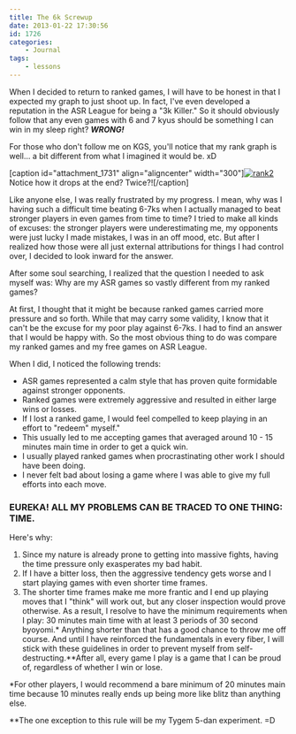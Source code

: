 ```yaml
---
title: The 6k Screwup
date: 2013-01-22 17:30:56
id: 1726
categories:
	- Journal
tags:
	- lessons
---
```


When I decided to return to ranked games, I will have to be honest in that I expected my graph to just shoot up. In fact, I've even developed a reputation in the ASR League for being a "3k Killer." So it should obviously follow that any even games with 6 and 7 kyus should be something I can win in my sleep right? _**WRONG!**_

For those who don't follow me on KGS, you'll notice that my rank graph is well... a bit different from what I imagined it would be. xD

[caption id="attachment_1731" align="aligncenter" width="300"][![rank2](http://www.bengozen.com/wp-content/uploads/2013/01/rank2.png)](http://www.bengozen.com/wp-content/uploads/2013/01/rank2.png) Notice how it drops at the end? Twice?![/caption]

Like anyone else, I was really frustrated by my progress. I mean, why was I having such a difficult time beating 6-7ks when I actually managed to beat stronger players in even games from time to time? I tried to make all kinds of excuses: the stronger players were underestimating me, my opponents were just lucky I made mistakes, I was in an off mood, etc. But after I realized how those were all just external attributions for things I had control over, I decided to look inward for the answer.

<!--more-->

After some soul searching, I realized that the question I needed to ask myself was: Why are my ASR games so vastly different from my ranked games?

At first, I thought that it might be because ranked games carried more pressure and so forth. While that may carry some validity, I know that it can't be the excuse for my poor play against 6-7ks. I had to find an answer that I would be happy with. So the most obvious thing to do was compare my ranked games and my free games on ASR League.

When I did, I noticed the following trends:

*   ASR games represented a calm style that has proven quite formidable against stronger opponents.
*   Ranked games were extremely aggressive and resulted in either large wins or losses.
*   If I lost a ranked game, I would feel compelled to keep playing in an effort to "redeem" myself."
*   This usually led to me accepting games that averaged around 10 - 15 minutes main time in order to get a quick win.
*   I usually played ranked games when procrastinating other work I should have been doing.
*   I never felt bad about losing a game where I was able to give my full efforts into each move.

### EUREKA! ALL MY PROBLEMS CAN BE TRACED TO ONE THING: TIME.

Here's why:

1.  Since my nature is already prone to getting into massive fights, having the time pressure only exasperates my bad habit.
2.  If I have a bitter loss, then the aggressive tendency gets worse and I start playing games with even shorter time frames.
3.  The shorter time frames make me more frantic and I end up playing moves that I "think" will work out, but any closer inspection would prove otherwise.
As a result, I resolve to have the minimum requirements when I play: 30 minutes main time with at least 3 periods of 30 second byoyomi.* Anything shorter than that has a good chance to throw me off course. And until I have reinforced the fundamentals in every fiber, I will stick with these guidelines in order to prevent myself from self-destructing.**After all, every game I play is a game that I can be proud of, regardless of whether I win or lose.

*For other players, I would recommend a bare minimum of 20 minutes main time because 10 minutes really ends up being more like blitz than anything else.

**The one exception to this rule will be my Tygem 5-dan experiment. =D